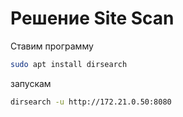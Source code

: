 # Решение Site Scan 

Ставим программу 
```bash
sudo apt install dirsearch
```

запускам 

```bash
dirsearch -u http://172.21.0.50:8080
```


